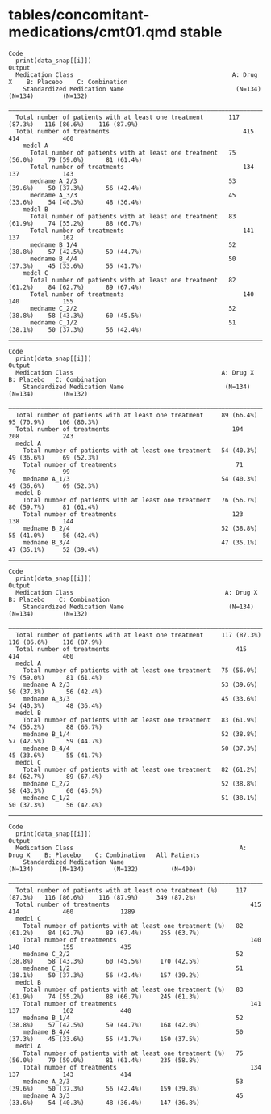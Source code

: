 # tables/concomitant-medications/cmt01.qmd stable

    Code
      print(data_snap[[i]])
    Output
      Medication Class                                            A: Drug X    B: Placebo    C: Combination
        Standardized Medication Name                               (N=134)       (N=134)        (N=132)    
      —————————————————————————————————————————————————————————————————————————————————————————————————————
      Total number of patients with at least one treatment       117 (87.3%)   116 (86.6%)    116 (87.9%)  
      Total number of treatments                                     415           414            460      
        medcl A                                                                                            
          Total number of patients with at least one treatment   75 (56.0%)    79 (59.0%)      81 (61.4%)  
          Total number of treatments                                 134           137            143      
          medname A_2/3                                          53 (39.6%)    50 (37.3%)      56 (42.4%)  
          medname A_3/3                                          45 (33.6%)    54 (40.3%)      48 (36.4%)  
        medcl B                                                                                            
          Total number of patients with at least one treatment   83 (61.9%)    74 (55.2%)      88 (66.7%)  
          Total number of treatments                                 141           137            162      
          medname B_1/4                                          52 (38.8%)    57 (42.5%)      59 (44.7%)  
          medname B_4/4                                          50 (37.3%)    45 (33.6%)      55 (41.7%)  
        medcl C                                                                                            
          Total number of patients with at least one treatment   82 (61.2%)    84 (62.7%)      89 (67.4%)  
          Total number of treatments                                 140           140            155      
          medname C_2/2                                          52 (38.8%)    58 (43.3%)      60 (45.5%)  
          medname C_1/2                                          51 (38.1%)    50 (37.3%)      56 (42.4%)  

---

    Code
      print(data_snap[[i]])
    Output
      Medication Class                                         A: Drug X    B: Placebo   C: Combination
        Standardized Medication Name                            (N=134)      (N=134)        (N=132)    
      —————————————————————————————————————————————————————————————————————————————————————————————————
      Total number of patients with at least one treatment     89 (66.4%)   95 (70.9%)    106 (80.3%)  
      Total number of treatments                                  194          208            243      
      medcl A                                                                                          
        Total number of patients with at least one treatment   54 (40.3%)   49 (36.6%)     69 (52.3%)  
        Total number of treatments                                 71           70             99      
        medname A_1/3                                          54 (40.3%)   49 (36.6%)     69 (52.3%)  
      medcl B                                                                                          
        Total number of patients with at least one treatment   76 (56.7%)   80 (59.7%)     81 (61.4%)  
        Total number of treatments                                123          138            144      
        medname B_2/4                                          52 (38.8%)   55 (41.0%)     56 (42.4%)  
        medname B_3/4                                          47 (35.1%)   47 (35.1%)     52 (39.4%)  

---

    Code
      print(data_snap[[i]])
    Output
      Medication Class                                          A: Drug X    B: Placebo    C: Combination
        Standardized Medication Name                             (N=134)       (N=134)        (N=132)    
      ———————————————————————————————————————————————————————————————————————————————————————————————————
      Total number of patients with at least one treatment     117 (87.3%)   116 (86.6%)    116 (87.9%)  
      Total number of treatments                                   415           414            460      
      medcl A                                                                                            
        Total number of patients with at least one treatment   75 (56.0%)    79 (59.0%)      81 (61.4%)  
        medname A_2/3                                          53 (39.6%)    50 (37.3%)      56 (42.4%)  
        medname A_3/3                                          45 (33.6%)    54 (40.3%)      48 (36.4%)  
      medcl B                                                                                            
        Total number of patients with at least one treatment   83 (61.9%)    74 (55.2%)      88 (66.7%)  
        medname B_1/4                                          52 (38.8%)    57 (42.5%)      59 (44.7%)  
        medname B_4/4                                          50 (37.3%)    45 (33.6%)      55 (41.7%)  
      medcl C                                                                                            
        Total number of patients with at least one treatment   82 (61.2%)    84 (62.7%)      89 (67.4%)  
        medname C_2/2                                          52 (38.8%)    58 (43.3%)      60 (45.5%)  
        medname C_1/2                                          51 (38.1%)    50 (37.3%)      56 (42.4%)  

---

    Code
      print(data_snap[[i]])
    Output
      Medication Class                                              A: Drug X    B: Placebo    C: Combination   All Patients
        Standardized Medication Name                                 (N=134)       (N=134)        (N=132)         (N=400)   
      ——————————————————————————————————————————————————————————————————————————————————————————————————————————————————————
      Total number of patients with at least one treatment (%)     117 (87.3%)   116 (86.6%)    116 (87.9%)     349 (87.2%) 
      Total number of treatments                                       415           414            460             1289    
      medcl C                                                                                                               
        Total number of patients with at least one treatment (%)   82 (61.2%)    84 (62.7%)      89 (67.4%)     255 (63.7%) 
        Total number of treatments                                     140           140            155             435     
        medname C_2/2                                              52 (38.8%)    58 (43.3%)      60 (45.5%)     170 (42.5%) 
        medname C_1/2                                              51 (38.1%)    50 (37.3%)      56 (42.4%)     157 (39.2%) 
      medcl B                                                                                                               
        Total number of patients with at least one treatment (%)   83 (61.9%)    74 (55.2%)      88 (66.7%)     245 (61.3%) 
        Total number of treatments                                     141           137            162             440     
        medname B_1/4                                              52 (38.8%)    57 (42.5%)      59 (44.7%)     168 (42.0%) 
        medname B_4/4                                              50 (37.3%)    45 (33.6%)      55 (41.7%)     150 (37.5%) 
      medcl A                                                                                                               
        Total number of patients with at least one treatment (%)   75 (56.0%)    79 (59.0%)      81 (61.4%)     235 (58.8%) 
        Total number of treatments                                     134           137            143             414     
        medname A_2/3                                              53 (39.6%)    50 (37.3%)      56 (42.4%)     159 (39.8%) 
        medname A_3/3                                              45 (33.6%)    54 (40.3%)      48 (36.4%)     147 (36.8%) 

